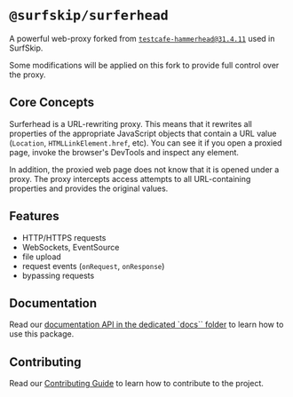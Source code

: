 # `@surfskip/surferhead`

A powerful web-proxy forked from [`testcafe-hammerhead@31.4.11`](https://github.com/DevExpress/testcafe-hammerhead/tree/ba7819884c7b228ee9c50c047ad348e91970cfe3) used in SurfSkip.

Some modifications will be applied on this fork to provide full control over the proxy.

## Core Concepts

Surferhead is a URL-rewriting proxy. This means that it rewrites all properties of the appropriate JavaScript objects that contain a URL value (`Location`, `HTMLLinkElement.href`, etc). You can see it if you open a proxied page, invoke the browser's DevTools and inspect any element.

In addition, the proxied web page does not know that it is opened under a proxy. The proxy intercepts access attempts to all URL-containing properties and provides the original values.

## Features

* HTTP/HTTPS requests
* WebSockets, EventSource
* file upload
* request events (`onRequest`, `onResponse`)
* bypassing requests

## Documentation

Read our [documentation API in the dedicated `docs`` folder](./docs/) to learn how to use this package.

## Contributing

Read our [Contributing Guide](./CONTRIBUTING.md) to learn how to contribute to the project.

